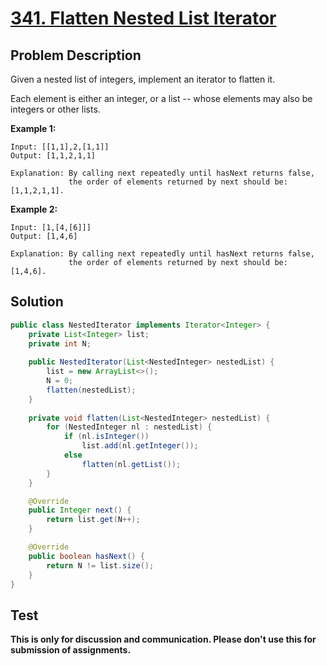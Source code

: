 # [341. Flatten Nested List Iterator][title]

## Problem Description

Given a nested list of integers, implement an iterator to flatten it.

Each element is either an integer, or a list -- whose elements may also be integers or other lists.

**Example 1:**

```
Input: [[1,1],2,[1,1]]
Output: [1,1,2,1,1]

Explanation: By calling next repeatedly until hasNext returns false, 
             the order of elements returned by next should be: [1,1,2,1,1].
```

**Example 2:**

```
Input: [1,[4,[6]]]
Output: [1,4,6]

Explanation: By calling next repeatedly until hasNext returns false, 
             the order of elements returned by next should be: [1,4,6].
```

## Solution

```java
public class NestedIterator implements Iterator<Integer> {
    private List<Integer> list;
    private int N;
    
    public NestedIterator(List<NestedInteger> nestedList) {
        list = new ArrayList<>();
        N = 0;
        flatten(nestedList);
    }
    
    private void flatten(List<NestedInteger> nestedList) {
        for (NestedInteger nl : nestedList) {
            if (nl.isInteger())
                list.add(nl.getInteger());
            else
                flatten(nl.getList());
        }
    }

    @Override
    public Integer next() {
        return list.get(N++);
    }

    @Override
    public boolean hasNext() {
        return N != list.size();
    }
}
```

## Test


**This is only for discussion and communication. Please don't use this for submission of assignments.**

[title]: https://leetcode.com/problems/flatten-nested-list-iterator/